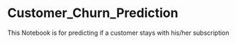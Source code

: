 # Customer_Churn_Prediction
This Notebook is for predicting if a customer stays with his/her subscription
